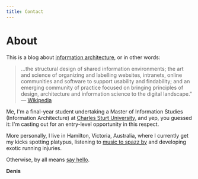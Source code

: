 ```yaml
---
title: Contact
---
```


<h1 class="h1-title">About</h1>

This is a blog about [information architecture](https://www.iainstitute.org/what-is-ia), or in other words:

> ...the structural design of shared information environments; the art and science of organizing and labelling websites, intranets, online communities and software to support usability and findability; and an emerging community of practice focused on bringing principles of design, architecture and information science to the digital landscape." &mdash; [Wikipedia](https://en.wikipedia.org/wiki/Information_architecture)

Me, I'm a final-year student undertaking a Master of Information Studies (Information Architecture) at [Charles Sturt University](https://www.csu.edu.au/), and yep, you guessed it: I'm casting out for an entry-level opportunity in this respect.

More personally, I live in Hamilton, Victoria, Australia, where I currently get my kicks spotting platypus, listening to [music to spazz by](http://wfmu.org/playlists/MS) and developing exotic running injuries.

Otherwise, by all means [say hello](mailto).

**Denis**